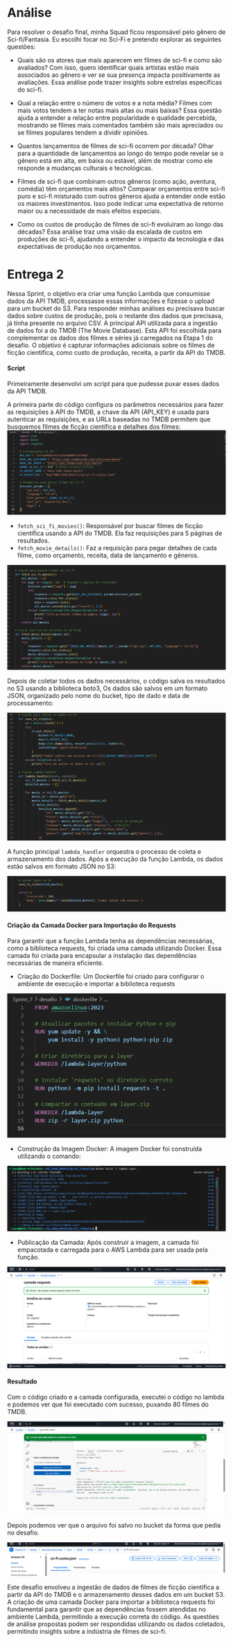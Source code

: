 # Análise
Para resolver o desafio final, minha Squad ficou responsável pelo gênero de Sci-fi/Fantasia. Eu escolhi focar no Sci-Fi e pretendo explorar as seguintes questões:

- Quais são os atores que mais aparecem em filmes de sci-fi e como são avaliados?
Com isso, quero identificar quais artistas estão mais associados ao gênero e ver se sua presença impacta positivamente as avaliações. Essa análise pode trazer insights sobre estrelas específicas do sci-fi.

- Qual a relação entre o número de votos e a nota média?
Filmes com mais votos tendem a ter notas mais altas ou mais baixas? Essa questão ajuda a entender a relação entre popularidade e qualidade percebida, mostrando se filmes mais comentados também são mais apreciados ou se filmes populares tendem a dividir opiniões.

- Quantos lançamentos de filmes de sci-fi ocorrem por década?
Olhar para a quantidade de lançamentos ao longo do tempo pode revelar se o gênero está em alta, em baixa ou estável, além de mostrar como ele responde a mudanças culturais e tecnológicas.

- Filmes de sci-fi que combinam outros gêneros (como ação, aventura, comédia) têm orçamentos mais altos?
Comparar orçamentos entre sci-fi puro e sci-fi misturado com outros gêneros ajuda a entender onde estão os maiores investimentos. Isso pode indicar uma expectativa de retorno maior ou a necessidade de mais efeitos especiais.

- Como os custos de produção de filmes de sci-fi evoluíram ao longo das décadas?
Essa análise traz uma visão da escalada de custos em produções de sci-fi, ajudando a entender o impacto da tecnologia e das expectativas de produção nos orçamentos.

# Entrega 2 

Nessa Sprint, o objetivo era criar uma função Lambda que consumisse dados da API TMDB, processasse essas informações e fizesse o upload para um bucket do S3. Para responder minhas análises eu precisava buscar dados sobre custos de produção, pois o restante dos dados que precisava, já tinha presente no arquivo CSV. A principal API utilizada para a ingestão de dados foi a do TMDB (The Movie Database). Esta API foi escolhida para complementar os dados dos filmes e séries já carregados na Etapa 1 do desafio. O objetivo é capturar informações adicionais sobre os filmes de ficção científica, como custo de produção, receita, a partir da API do TMDB.

#### Script

 Primeiramente desenvolvi um script para que pudesse puxar esses dados da API TMDB. 

 A primeira parte do código configura os parâmetros necessários para fazer as requisições à API do TMDB, a chave da API (API_KEY) é usada para autenticar as requisições, e as URLs baseadas no TMDB permitem que busquemos filmes de ficção científica e detalhes dos filmes:
![](../evidencias/codigo-01.png)

- ``fetch_sci_fi_movies()``: Responsável por buscar filmes de ficção científica usando a API do TMDB. Ela faz requisições para 5 páginas de resultados.
- ``fetch_movie_details()``: Faz a requisição para pegar detalhes de cada filme, como orçamento, receita, data de lançamento e gêneros.

![](../evidencias/codigo-02.png)

Depois de coletar todos os dados necessários, o código salva os resultados no S3 usando a biblioteca boto3, Os dados são salvos em um formato JSON, organizado pelo nome do bucket, tipo de dado e data de processamento:

![](../evidencias/codigo-03.png)

A função principal ``lambda_handler`` orquestra o processo de coleta e armazenamento dos dados.
Após a execução da função Lambda, os dados estão salvos em formato JSON no S3:

![](../evidencias/codigo-04.png)

#### Criação da Camada Docker para Importação do Requests
Para garantir que a função Lambda tenha as dependências necessárias, como a biblioteca requests, foi criada uma camada utilizando Docker. Essa camada foi criada para encapsular a instalação das dependências necessárias de maneira eficiente.
- Criação do Dockerfile: Um Dockerfile foi criado para configurar o ambiente de execução e importar a biblioteca requests

![](../evidencias/dockerfile.png)

- Construção da Imagem Docker: A imagem Docker foi construída utilizando o comando:

![](../evidencias/01-camada.png)

- Publicação da Camada: Após construir a imagem, a camada foi empacotada e carregada para o AWS Lambda para ser usada pela função.

![](../evidencias/02-camada-criada.png)

#### Resultado
Com o código criado e a camada configurada, executei o código no lambda e podemos ver que foi executado com sucesso, puxando 80 filmes do TMDB.

![](../evidencias/03-resultado.png)

Depois podemos ver que o arquivo foi salvo no bucket da forma que pedia no desafio. 

![](../evidencias/04-bucket-s3.png)

Este desafio envolveu a ingestão de dados de filmes de ficção científica a partir da API do TMDB e o armazenamento desses dados em um bucket S3. A criação de uma camada Docker para importar a biblioteca requests foi fundamental para garantir que as dependências fossem atendidas no ambiente Lambda, permitindo a execução correta do código. As questões de análise propostas podem ser respondidas utilizando os dados coletados, permitindo insights sobre a indústria de filmes de sci-fi. 